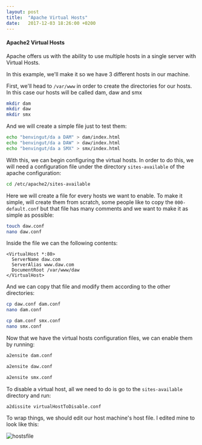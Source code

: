 ```yaml
---
layout: post
title:  "Apache Virtual Hosts"
date:   2017-12-03 18:26:00 +0200
---
```


#### [](#header-3) Apache2 Virtual Hosts

Apache offers us with the ability to use multiple hosts in a single server with Virtual Hosts.

In this example, we'll make it so we have 3 different hosts in our machine.

First, we'll head to `/var/www` in order to create the directories for our hosts. In this case our hosts will be called dam, daw and smx

```bash
mkdir dam
mkdir daw
mkdir smx
```

And we will create a simple file just to test them:

```bash
echo "benvingut/da a DAM" > dam/index.html
echo "benvingut/da a DAW" > daw/index.html
echo "benvingut/da a SMX" > smx/index.html
```

With this, we can begin configuring the virtual hosts.
In order to do this, we will need a configuration file under the directory `sites-available` of the apache configuration:

```bash
cd /etc/apache2/sites-available
```

Here we will create a file for every hosts we want to enable.
To make it simple, will create them from scratch, some people like to copy the `000-default.conf` but that file has many comments and we want to make it as simple as possible:

```bash
touch daw.conf
nano daw.conf
```

Inside the file we can the following contents:

```
<VirtualHost *:80>
  ServerName daw.com
  ServerAlias www.daw.com
  DocumentRoot /var/www/daw
</VirtualHost>
```

And we can copy that file and modify them according to the other directories:

```bash
cp daw.conf dam.conf
nano dam.conf

cp dam.conf smx.conf
nano smx.conf
```

Now that we have the virtual hosts configuration files, we can enable them by running:

```bash
a2ensite dam.conf

a2ensite daw.conf

a2ensite smx.conf
```

To disable a virtual host, all we need to do is go to the `sites-available` directory and run:

```bash
a2dissite virtualHostToDisable.conf
```

To wrap things, we should edit our host machine's host file.
I edited mine to look like this:

![hostsfile](https://i.imgur.com/S0m26FR.png)
